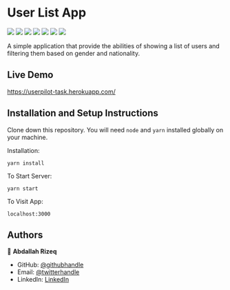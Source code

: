 # User List App

![](https://img.shields.io/badge/React-61DAFB)
![](https://img.shields.io/badge/Typescript-00273F)
![](https://img.shields.io/badge/MaterialUI-1976d2)
![](https://img.shields.io/badge/Formik-161e2e)
![](https://img.shields.io/badge/npm-FE7D37)
![](https://img.shields.io/badge/yarn-2188B6)
![](https://img.shields.io/badge/axios-FFFFFF)

A simple application that provide the abilities of showing a list of users and filtering them based on gender and nationality.

## Live Demo

https://userpilot-task.herokuapp.com/

## Installation and Setup Instructions

Clone down this repository. You will need `node` and `yarn` installed globally on your machine.

Installation:

`yarn install`

To Start Server:

`yarn start`

To Visit App:

`localhost:3000`

## Authors

👤 **Abdallah Rizeq**

- GitHub: [@githubhandle](https://github.com/abdallahriz)
- Email: [@twitterhandle](a.y.rizeq@gmail.com)
- LinkedIn: [LinkedIn](https://www.linkedin.com/in/abdallah-riz%C3%A9q-463b82164/)
